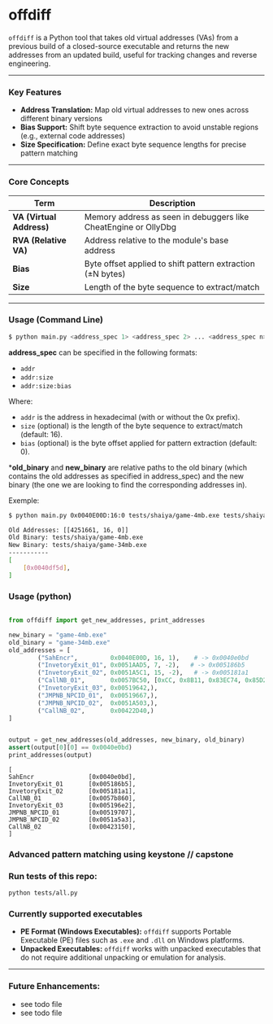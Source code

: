 # offdiff
`offdiff` is a Python tool that takes old virtual addresses (VAs) from a previous build of a closed-source executable and returns the new addresses from an updated build, useful for tracking changes and reverse engineering.

---

### Key Features
- **Address Translation:** Map old virtual addresses to new ones across different binary versions
- **Bias Support:** Shift byte sequence extraction to avoid unstable regions (e.g., external code addresses)
- **Size Specification:** Define exact byte sequence lengths for precise pattern matching

---

### Core Concepts
| Term | Description |
|------|-------------|
| **VA (Virtual Address)** | Memory address as seen in debuggers like CheatEngine or OllyDbg |
| **RVA (Relative VA)** | Address relative to the module's base address |
| **Bias** | Byte offset applied to shift pattern extraction (±N bytes) |
| **Size** | Length of the byte sequence to extract/match |

---

### Usage (Command Line)
```bash
$ python main.py <address_spec 1> <address_spec 2> ... <address_spec n> <old_binary> <new_binary>
```
**address_spec** can be specified in the following formats:
- `addr`
- `addr:size`
- `addr:size:bias`

Where:
- `addr` is the address in hexadecimal (with or without the 0x prefix).
- `size` (optional) is the length of the byte sequence to extract/match (default: 16).
- `bias` (optional) is the byte offset applied for pattern extraction (default: 0).

***old_binary** and **new_binary** are relative paths to the old binary (which contains the old addresses as specified in address_spec) and the new binary (the one we are looking to find the corresponding addresses in).


Exemple:
```bash
$ python main.py 0x0040E00D:16:0 tests/shaiya/game-4mb.exe tests/shaiya/game-34mb.exe 

Old Addresses: [[4251661, 16, 0]]
Old Binary: tests/shaiya/game-4mb.exe
New Binary: tests/shaiya/game-34mb.exe
-----------
[
    [0x0040df5d],
]
```

### Usage (python)

```python

from offdiff import get_new_addresses, print_addresses

new_binary = "game-4mb.exe"
old_binary = "game-34mb.exe"
old_addresses = [
        ("SahEncr",         0x0040E00D, 16, 1),    # -> 0x0040e0bd
        ("InvetoryExit_01", 0x0051AAD5, 7, -2),   # -> 0x005186b5
        ("InvetoryExit_02", 0x0051A5C1, 15, -2),   # -> 0x005181a1
        ("CallNB_01",       0x0057BC50, [0xCC, 0x8B11, 0x83EC74, 0x85D2, bskip(6), 0xDB442478], -1),          # -> 0x0057b860  
        ("InvetoryExit_03", 0x00519642,),   
        ("JMPNB_NPCID_01",  0x00519667,),   
        ("JMPNB_NPCID_02",  0x0051A503,),   
        ("CallNB_02",       0x00422D40,)
]


output = get_new_addresses(old_addresses, new_binary, old_binary)
assert(output[0][0] == 0x0040e0bd)
print_addresses(output)
```
```text
[
SahEncr               [0x0040e0bd],
InvetoryExit_01       [0x005186b5],
InvetoryExit_02       [0x005181a1],
CallNB_01             [0x0057b860],
InvetoryExit_03       [0x005196e2],
JMPNB_NPCID_01        [0x00519707],
JMPNB_NPCID_02        [0x0051a5a3],
CallNB_02             [0x00423150],
]
```

### Advanced pattern matching using keystone // capstone

### Run tests of this repo:

```bash
python tests/all.py
```


### Currently supported executables
- **PE Format (Windows Executables):** `offdiff` supports Portable Executable (PE) files such as `.exe` and `.dll` on Windows platforms.
- **Unpacked Executables:** `offdiff` works with unpacked executables that do not require additional unpacking or emulation for analysis.

---

### Future Enhancements:
  - see todo file
  - see todo file
